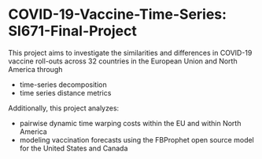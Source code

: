 # COVID-19-Vaccine-Time-Series: SI671-Final-Project
This project aims to investigate the similarities and differences in COVID-19 vaccine roll-outs across 32 countries in the European Union and North America through 
  - time-series decomposition
  - time series distance metrics
 
Additionally, this project analyzes:
  - pairwise dynamic time warping costs within the EU and within North America
  - modeling vaccination forecasts using the FBProphet open source model for the United States and Canada




